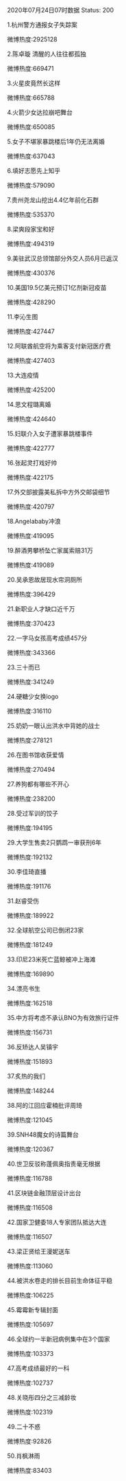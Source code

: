 2020年07月24日07时数据
Status: 200

1.杭州警方通报女子失踪案

微博热度:2925128

2.陈卓璇 清醒的人往往都孤独

微博热度:669471

3.火星皮竟然长这样

微博热度:665788

4.火箭少女达拉崩吧舞台

微博热度:650085

5.女子不堪家暴跳楼后1年仍无法离婚

微博热度:637043

6.填好志愿先上知乎

微博热度:579090

7.贵州尧龙山挖出4.4亿年前化石群

微博热度:535370

8.梁爽段家宝和好

微博热度:494319

9.美驻武汉总领馆部分外交人员6月已返汉

微博热度:430376

10.美国19.5亿美元预订1亿剂新冠疫苗

微博热度:428290

11.李沁生图

微博热度:427447

12.阿联酋航空将为乘客支付新冠医疗费

微博热度:427403

13.大连疫情

微博热度:425200

14.思文程璐离婚

微博热度:424640

15.妇联介入女子遭家暴跳楼事件

微博热度:422777

16.张起灵打戏好帅

微博热度:422175

17.外交部披露美私拆中方外交邮袋细节

微博热度:420797

18.Angelababy冲浪

微博热度:419095

19.醉酒男攀桥坠亡家属索赔31万

微博热度:419089

20.吴承恩故居现水帘洞厕所

微博热度:396429

21.新职业人才缺口近千万

微博热度:370423

22.一字马女孩高考成绩457分

微博热度:343366

23.三十而已

微博热度:341249

24.硬糖少女换logo

微博热度:316110

25.奶奶一眼认出洪水中背她的战士

微博热度:278121

26.在图书馆收获爱情

微博热度:270494

27.养狗都有哪些不开心

微博热度:238200

28.受过军训的饺子

微博热度:194195

29.大学生售卖2只鹦鹉一审获刑6年

微博热度:192132

30.李佳琦直播

微博热度:191176

31.赵睿受伤

微博热度:189922

32.全球航空公司已倒闭23家

微博热度:181249

33.印尼23米死亡蓝鲸被冲上海滩

微博热度:169890

34.漂亮书生

微博热度:162518

35.中方将考虑不承认BNO为有效旅行证件

微博热度:156731

36.反矫达人吴镇宇

微博热度:151893

37.炙热的我们

微博热度:148244

38.阿的江回应霍楠批评周琦

微博热度:121045

39.SNH48魔女的诗篇舞台

微博热度:120367

40.世卫反驳称蓬佩奥指责毫无根据

微博热度:116788

41.区块链金融顶层设计出台

微博热度:116508

42.国家卫健委18人专家团队抵达大连

微博热度:116507

43.梁正贤给王漫妮送车

微博热度:113060

44.被洪水卷走的排长目前生命体征平稳

微博热度:106225

45.霉霉新专辑封面

微博热度:105697

46.全球约一半新冠病例集中在3个国家

微博热度:103373

47.高考成绩最好的一科

微博热度:102737

48.关晓彤四分之三减龄妆

微博热度:102319

49.二十不惑

微博热度:92826

50.肖枫淋雨

微博热度:83403

